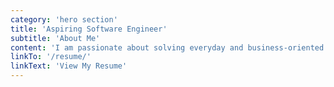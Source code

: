 ```yaml
---
category: 'hero section'
title: 'Aspiring Software Engineer'
subtitle: 'About Me'
content: 'I am passionate about solving everyday and business-oriented problems through programmable solutions, with a special interest in the field of cybersecurity.'
linkTo: '/resume/'
linkText: 'View My Resume'
---
```

